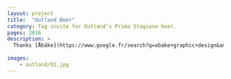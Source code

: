 ```yaml
---
layout: project
title:  "Outland Beer"
category: Tag invite for Outland's Prima Stagione beer.
pages: 2016
description: >
  Thanks [Åbäke](https://www.google.fr/search?q=abake+graphic+design&amp;source=lnms&amp;tbm=isch&amp;sa=X&amp;ved=0ahUKEwinnJiDyqvTAhXByRoKHXiuCegQ_AUICCgB){:target="_blank"}.
  
images: 
    - outland/01.jpg
---
```

